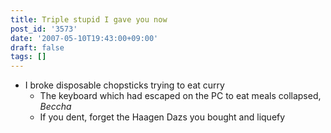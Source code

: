 ```yaml
---
title: Triple stupid I gave you now
post_id: '3573'
date: '2007-05-10T19:43:00+09:00'
draft: false
tags: []
---
```


*   I broke disposable chopsticks trying to eat curry
    *   The keyboard which had escaped on the PC to eat meals collapsed, _Beccha_
    *   If you dent, forget the Haagen Dazs you bought and liquefy